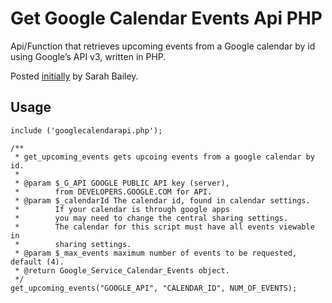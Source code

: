 # Get Google Calendar Events Api PHP

Api/Function that retrieves upcoming events from a Google calendar by id using Google’s API v3, written in PHP.

Posted [initially](https://spunmonkey.com/display-contents-google-calendar-php/) by Sarah Bailey.

## Usage

```
include ('googlecalendarapi.php');

/**
 * get_upcoming_events gets upcoing events from a google calendar by id.
 *
 * @param $_G_API GOOGLE PUBLIC API key (server),
 *        from DEVELOPERS.GOOGLE.COM for API.
 * @param $_calendarId The calendar id, found in calendar settings.
 *        If your calendar is through google apps
 *        you may need to change the central sharing settings.
 *        The calendar for this script must have all events viewable in
 *        sharing settings.
 * @param $_max_events maximum number of events to be requested, default (4).
 * @return Google_Service_Calendar_Events object.
 */
get_upcoming_events("GOOGLE_API", "CALENDAR_ID", NUM_OF_EVENTS);
```
